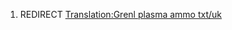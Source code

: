 1.  REDIRECT [Translation:Grenl plasma ammo
    txt/uk](Translation:Grenl_plasma_ammo_txt/uk "wikilink")